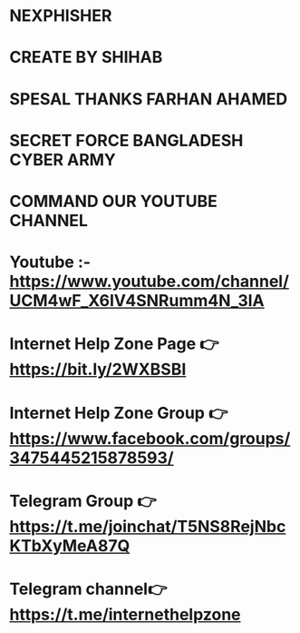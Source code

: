 # NEXPHISHER
# CREATE BY SHIHAB
# SPESAL THANKS FARHAN AHAMED
# SECRET FORCE BANGLADESH CYBER ARMY

# COMMAND OUR YOUTUBE CHANNEL
# Youtube :-https://www.youtube.com/channel/UCM4wF_X6IV4SNRumm4N_3IA

# Internet Help Zone Page  👉 https://bit.ly/2WXBSBI

# Internet Help Zone Group 👉 https://www.facebook.com/groups/3475445215878593/

# Telegram Group 👉 https://t.me/joinchat/T5NS8RejNbcKTbXyMeA87Q

# Telegram channel👉 https://t.me/internethelpzone
